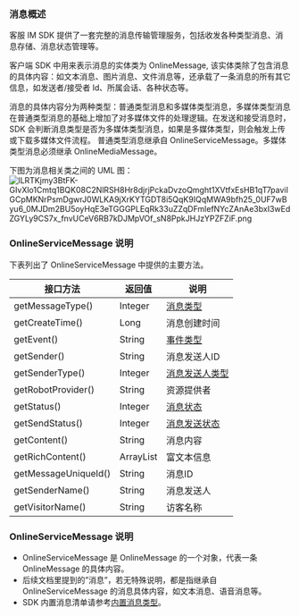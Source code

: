 ### 消息概述
客服 IM SDK 提供了一套完整的消息传输管理服务，包括收发各种类型消息、消息存储、消息状态管理等。
​

客户端 SDK 中用来表示消息的实体类为 OnlineMessage, 该实体类除了包含消息的具体内容：如文本消息、图片消息、文件消息等，还承载了一条消息的所有其它信息，如发送者/接受者 Id、所属会话、各种状态等。
​

消息的具体内容分为两种类型：普通类型消息和多媒体类型消息，多媒体类型消息在普通类型消息的基础上增加了对多媒体文件的处理逻辑。在发送和接受消息时，SDK 会判断消息类型是否为多媒体类型消息，如果是多媒体类型，则会触发上传或下载多媒体文件流程。
普通类型消息继承自 OnlineServiceMessage。多媒体类型消息必须继承 OnlineMediaMessage。
​

下图为消息相关类之间的 UML 图：
![lLRTKjmy3BtFK-GIvXlo1Cmtq1BQK08C2NlRSH8Hr8djrjPckaDvzoQmght1XVtfxEsHB1qT7paviIGCpMKNrPsmDgwrJ0WLKA9jXrKYTGDT8i5QqK9IQqMWA9bfh25_0UF7wByu6_0MJDm2BU5oyHqE3eTGGGPLEqRk33uZZqDFmlefNYcZAnAe3bxI3wEdZGYLy9CS7x_fnvUCeV6RB7kDJMpVOf_sN8PpkJHJzYPZFZiF.png](https://cdn.nlark.com/yuque/0/2021/png/22245074/1635218018548-2a226586-e6e3-4f2c-9def-504c68e5c2aa.png#clientId=u2b983dc8-73b7-4&from=paste&height=437&id=u2622f0c3&margin=%5Bobject%20Object%5D&name=lLRTKjmy3BtFK-GIvXlo1Cmtq1BQK08C2NlRSH8Hr8djrjPckaDvzoQmght1XVtfxEsHB1qT7paviIGCpMKNrPsmDgwrJ0WLKA9jXrKYTGDT8i5QqK9IQqMWA9bfh25_0UF7wByu6_0MJDm2BU5oyHqE3eTGGGPLEqRk33uZZqDFmlefNYcZAnAe3bxI3wEdZGYLy9CS7x_fnvUCeV6RB7kDJMpVOf_sN8PpkJHJzYPZFZiF.png&originHeight=873&originWidth=1282&originalType=binary&ratio=1&size=101003&status=done&style=none&taskId=u5a564bc5-14b0-4b69-8658-991fcd4d05b&width=641)
### OnlineServiceMessage 说明
下表列出了 OnlineServiceMessage 中提供的主要方法。

| 接口方法 | 返回值 | 说明 |
| --- | --- | --- |
| getMessageType() | Integer | [消息类型](https://github.com/ti-net/clink-sdk/blob/master/clink-appsdk/android/%E6%8E%A5%E5%85%A5%E6%96%87%E6%A1%A3/%E6%B6%88%E6%81%AF%E7%B1%BB%E5%9E%8B.md) |
| getCreateTime() | Long | 消息创建时间 |
| getEvent() | String | [事件类型](https://github.com/ti-net/clink-sdk/blob/master/clink-appsdk/android/%E6%8E%A5%E5%85%A5%E6%96%87%E6%A1%A3/%E4%BA%8B%E4%BB%B6%E7%B1%BB%E5%9E%8B.md) |
| getSender() | String | 消息发送人ID |
| getSenderType() | Integer | [消息发送人类型](https://github.com/ti-net/clink-sdk/blob/master/clink-appsdk/android/%E6%8E%A5%E5%85%A5%E6%96%87%E6%A1%A3/%E6%B6%88%E6%81%AF%E5%8F%91%E9%80%81%E4%BA%BA%E7%B1%BB%E5%9E%8B.md) |
| getRobotProvider() | String | 资源提供者 |
| getStatus() | Integer | [消息状态](https://github.com/ti-net/clink-sdk/blob/master/clink-appsdk/android/%E6%8E%A5%E5%85%A5%E6%96%87%E6%A1%A3/%E6%B6%88%E6%81%AF%E7%8A%B6%E6%80%81.md) |
| getSendStatus() | Integer | [消息发送状态](https://github.com/ti-net/clink-sdk/blob/master/clink-appsdk/android/%E6%8E%A5%E5%85%A5%E6%96%87%E6%A1%A3/%E6%B6%88%E6%81%AF%E5%8F%91%E9%80%81%E7%8A%B6%E6%80%81.md) |
| getContent() | String | 消息内容 |
| getRichContent() | ArrayList<HtmlContent> | 富文本信息 |
| getMessageUniqueId() | String | 消息ID |
| getSenderName() | String | 消息发送人 |
| getVisitorName() | String | 访客名称 |

### OnlineServiceMessage 说明

- OnlineServiceMessage 是 OnlineMessage 的一个对象，代表一条 OnlineMessage 的具体内容。
- 后续文档里提到的”消息”，若无特殊说明，都是指继承自 OnlineServiceMessage 的消息具体内容，如文本消息、语音消息等。
- SDK 内置消息清单请参考[内置消息类型](https://github.com/ti-net/clink-sdk/blob/master/clink-appsdk/android/%E6%8E%A5%E5%85%A5%E6%96%87%E6%A1%A3/%E5%86%85%E7%BD%AE%E6%B6%88%E6%81%AF%E7%B1%BB%E5%9E%8B.md)。

